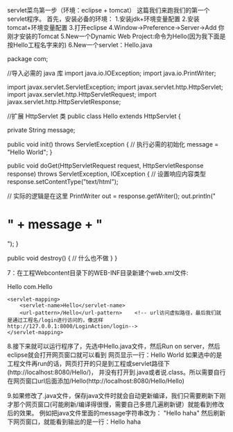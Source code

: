 servlet菜鸟第一步（环境：eclipse + tomcat）
这篇我们来跑我们的第一个servlet程序。
首先，安装必备的环境：
1.安装jdk+环境变量配置
2.安装tomcat+环境变量配置
3.打开eclipse
4.Window->Preference->Server->Add 你刚才安装的Tomcat
5.New一个Dynamic Web Project:命令为Hello(因为我下面是按Hello工程名字来的)
6.New一个servlet：Hello.java

package com;

//导入必需的 java 库
import java.io.IOException;
import java.io.PrintWriter;

import javax.servlet.ServletException;
import javax.servlet.http.HttpServlet;
import javax.servlet.http.HttpServletRequest;
import javax.servlet.http.HttpServletResponse;

//扩展 HttpServlet 类
public class Hello extends HttpServlet {

private String message;

public void init() throws ServletException
{
   // 执行必需的初始化
   message = "Hello World";
}

public void doGet(HttpServletRequest request,
                 HttpServletResponse response)
         throws ServletException, IOException
{
   // 设置响应内容类型
   response.setContentType("text/html");

   // 实际的逻辑是在这里
   PrintWriter out = response.getWriter();
   out.println("<h1>" + message + "</h1>");
}

public void destroy()
{
   // 什么也不做
}
}


7：在工程Webcontent目录下的WEB-INF目录新建个web.xml文件:

<?xml version="1.0" encoding="utf-8"?>
<!DOCTYPE web-app PUBLIC "-//Sun Microsystems, Inc.//DTD Web Application 2.3//EN" "http://java.sun.com/dtd/web-app_2_3.dtd">
<!-- 其实上面这两行不要一样可以正常运行-->

<web-app>
    <servlet>
        <servlet-name>Hello</servlet-name>    <!-- 名字随便,注意到时候浏览器打开这里是一个中间目录（url路径） -->
        <servlet-class>com.Hello</servlet-class>    <!-- servlet类名-->
    </servlet>

    <servlet-mapping>
        <servlet-name>Hello</servlet-name>
        <url-pattern>/Hello</url-pattern>    <!-- url访问虚拟路径，最后我们就是通过工程名/login进行访问的，像这样http://127.0.0.1:8000/LoginAction/login-->
    </servlet-mapping>

</web-app>

8.接下来就可以运行程序了，先选中Hello.java文件，然后Run on server，然后eclipse就会打开网页窗口就可以看到
网页显示一行：Hello World
如果选中的是工程文件再run的话，网页打开的只是到工程或servlet路径下(http://localhost:8080/Hello/)，
并没有打开到.java或者说.class。所以需要自行在网页窗口url后面添加/Hello(http://localhost:8080/Hello/Hello)

9.如果修改了.java文件，保存java文件时就会自动更新编译，我们只需要刷新下刚才那个网页窗口(可能刷新/编译得很慢，需要自己多摁几遍刷新键）就能看到修改后的效果。
例如把java文件里面的message字符串改为：
"Hello haha"
然后刷新下网页窗口，就能看到输出的是一行：Hello haha


